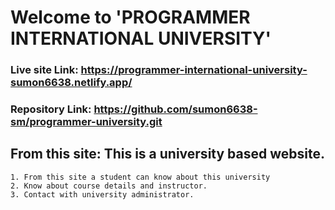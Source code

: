 # Welcome to 'PROGRAMMER INTERNATIONAL UNIVERSITY'

### Live site Link: https://programmer-international-university-sumon6638.netlify.app/

### Repository Link: https://github.com/sumon6638-sm/programmer-university.git

## From this site: This is a university based website.
    1. From this site a student can know about this university
    2. Know about course details and instructor.
    3. Contact with university administrator.
